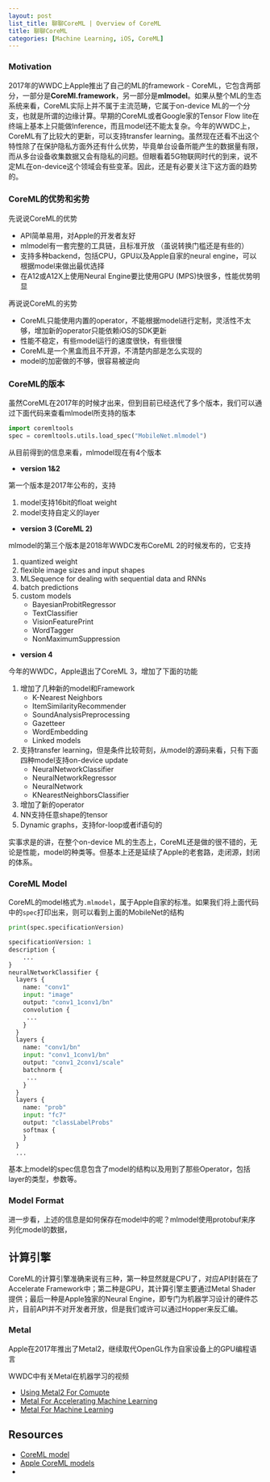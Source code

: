 ```yaml
---
layout: post
list_title: 聊聊CoreML | Overview of CoreML
title: 聊聊CoreML
categories: [Machine Learning, iOS, CoreML]
---
```


### Motivation

2017年的WWDC上Apple推出了自己的ML的framework - CoreML，它包含两部分，一部分是**CoreMl.framework**，另一部分是**mlmodel**。如果从整个ML的生态系统来看，CoreML实际上并不属于主流范畴，它属于on-device ML的一个分支，也就是所谓的边缘计算。早期的CoreML或者Google家的Tensor Flow lite在终端上基本上只能做Inference，而且model还不能太复杂。今年的WWDC上，CoreML有了比较大的更新，可以支持transfer learning。虽然现在还看不出这个特性除了在保护隐私方面外还有什么优势，毕竟单台设备所能产生的数据量有限，而从多台设备收集数据又会有隐私的问题。但眼看着5G物联网时代的到来，说不定ML在on-device这个领域会有些变革。因此，还是有必要关注下这方面的趋势的。

### CoreML的优势和劣势

先说说CoreML的优势

- API简单易用，对Apple的开发者友好
- mlmodel有一套完整的工具链，且标准开放 （虽说转换门槛还是有些的）
- 支持多种backend，包括CPU，GPU以及Apple自家的neural engine，可以根据model来做出最优选择
- 在A12或A12X上使用Neural Engine要比使用GPU (MPS)快很多，性能优势明显

再说说CoreML的劣势

- CoreML只能使用内置的operator，不能根据model进行定制，灵活性不太够，增加新的operator只能依赖iOS的SDK更新
- 性能不稳定，有些model运行的速度很快，有些很慢
- CoreML是一个黑盒而且不开源，不清楚内部是怎么实现的
- model的加密做的不够，很容易被逆向

### CoreML的版本

虽然CoreML在2017年的时候才出来，但到目前已经迭代了多个版本，我们可以通过下面代码来查看mlmodel所支持的版本

```python
import coremltools
spec = coremltools.utils.load_spec("MobileNet.mlmodel")
```
从目前得到的信息来看，mlmodel现在有4个版本

- **version 1&2**

第一个版本是2017年公布的，支持

1. model支持16bit的float weight
2. model支持自定义的layer

- **version 3 (CoreML 2)**

mlmodel的第三个版本是2018年WWDC发布CoreML 2的时候发布的，它支持

1. quantized weight
2. flexible image sizes and input shapes
3. MLSequence for dealing with sequential data and RNNs
4. batch predictions
5. custom models
    - BayesianProbitRegressor
    - TextClassifier
    - VisionFeaturePrint
    - WordTagger
    - NonMaximumSuppression

- **version 4**

今年的WWDC，Apple退出了CoreML 3，增加了下面的功能

1. 增加了几种新的model和Framework
    - K-Nearest Neighbors
    - ItemSimilarityRecommender
    - SoundAnalysisPreprocessing
    - Gazetteer
    - WordEmbedding
    - Linked models
2. 支持transfer learning，但是条件比较苛刻，从model的源码来看，只有下面四种model支持on-device update
    - NeuralNetworkClassifier
    - NeuralNetworkRegressor
    - NeuralNetwork
    - KNearestNeighborsClassifier
3. 增加了新的operator
4. NN支持任意shape的tensor
5. Dynamic graphs，支持for-loop或者if语句的

实事求是的讲，在整个on-device ML的生态上，CoreML还是做的很不错的，无论是性能，model的种类等。但基本上还是延续了Apple的老套路，走闭源，封闭的体系。

### CoreML Model

CoreML的model格式为`.mlmodel`，属于Apple自家的标准。如果我们将上面代码中的`spec`打印出来，则可以看到上面的MobileNet的结构

```python
print(spec.specificationVersion)

specificationVersion: 1
description {
    ...
}
neuralNetworkClassifier {
  layers {
    name: "conv1"
    input: "image"
    output: "conv1_1conv1/bn"
    convolution {
     ...
    }
  }
  layers {
    name: "conv1/bn"
    input: "conv1_1conv1/bn"
    output: "conv1_2conv1/scale"
    batchnorm {
     ...
    }
  }
  layers {
    name: "prob"
    input: "fc7"
    output: "classLabelProbs"
    softmax {
    } 
  }
  ...
```
基本上model的spec信息包含了model的结构以及用到了那些Operator，包括layer的类型，参数等。

### Model Format

进一步看，上述的信息是如何保存在model中的呢？mlmodel使用protobuf来序列化model的数据，

## 计算引擎

CoreML的计算引擎准确来说有三种，第一种显然就是CPU了，对应API封装在了Accelerate Framework中；第二种是GPU，其计算引擎主要通过Metal Shader提供；最后一种是Apple独家的Neural Engine，即专门为机器学习设计的硬件芯片，目前API并不对开发者开放，但是我们或许可以通过Hopper来反汇编。

### Metal

Apple在2017年推出了Metal2，继续取代OpenGL作为自家设备上的GPU编程语言


WWDC中有关Metal在机器学习的视频

- [Using Metal2 For Comupte](https://developer.apple.com/videos/play/wwdc2017/608/)
- [Metal For Accelerating Machine Learning]()
- [Metal For Machine Learning]()


## Resources

- [CoreML model](https://apple.github.io/coremltools/coremlspecification/index.html)  
- [Apple CoreML models](https://developer.apple.com/machine-learning/models/)
- [](https://machinethink.net/blog/apple-deep-learning-bnns-versus-metal-cnn/)
